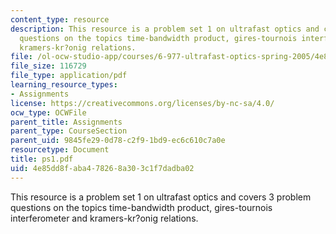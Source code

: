 ```yaml
---
content_type: resource
description: This resource is a problem set 1 on ultrafast optics and covers 3 problem
  questions on the topics time-bandwidth product, gires-tournois interferometer and
  kramers-kr?onig relations.
file: /ol-ocw-studio-app/courses/6-977-ultrafast-optics-spring-2005/4e85dd8faba478268a303c1f7dadba02_ps1.pdf
file_size: 116729
file_type: application/pdf
learning_resource_types:
- Assignments
license: https://creativecommons.org/licenses/by-nc-sa/4.0/
ocw_type: OCWFile
parent_title: Assignments
parent_type: CourseSection
parent_uid: 9845fe29-0d78-c2f9-1bd9-ec6c610c7a0e
resourcetype: Document
title: ps1.pdf
uid: 4e85dd8f-aba4-7826-8a30-3c1f7dadba02
---
```

This resource is a problem set 1 on ultrafast optics and covers 3 problem questions on the topics time-bandwidth product, gires-tournois interferometer and kramers-kr?onig relations.
